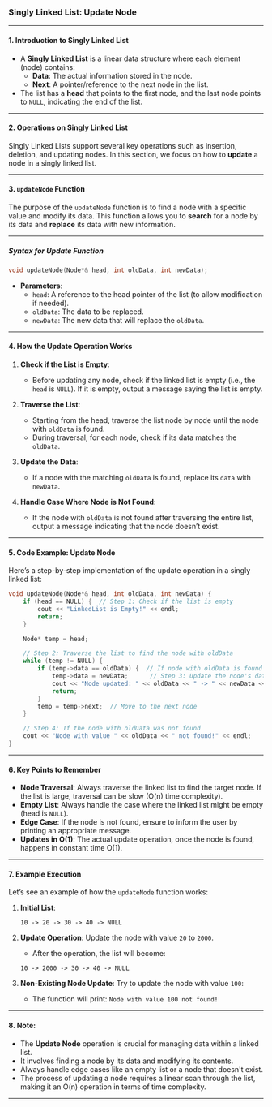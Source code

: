 ### **Singly Linked List: Update Node**

---

#### **1. Introduction to Singly Linked List**
- A **Singly Linked List** is a linear data structure where each element (node) contains:
  - **Data**: The actual information stored in the node.
  - **Next**: A pointer/reference to the next node in the list.
- The list has a **head** that points to the first node, and the last node points to `NULL`, indicating the end of the list.

---

#### **2. Operations on Singly Linked List**
Singly Linked Lists support several key operations such as insertion, deletion, and updating nodes. In this section, we focus on how to **update** a node in a singly linked list.

---

#### **3. `updateNode` Function**
The purpose of the `updateNode` function is to find a node with a specific value and modify its data. This function allows you to **search** for a node by its data and **replace** its data with new information.

---

##### **Syntax for Update Function**
```cpp
void updateNode(Node*& head, int oldData, int newData);
```

- **Parameters**:
  - `head`: A reference to the head pointer of the list (to allow modification if needed).
  - `oldData`: The data to be replaced.
  - `newData`: The new data that will replace the `oldData`.

---

#### **4. How the Update Operation Works**

1. **Check if the List is Empty**:
   - Before updating any node, check if the linked list is empty (i.e., the `head` is `NULL`). If it is empty, output a message saying the list is empty.

2. **Traverse the List**:
   - Starting from the head, traverse the list node by node until the node with `oldData` is found.
   - During traversal, for each node, check if its data matches the `oldData`.

3. **Update the Data**:
   - If a node with the matching `oldData` is found, replace its `data` with `newData`.

4. **Handle Case Where Node is Not Found**:
   - If the node with `oldData` is not found after traversing the entire list, output a message indicating that the node doesn’t exist.

---

#### **5. Code Example: Update Node**
Here’s a step-by-step implementation of the update operation in a singly linked list:

```cpp
void updateNode(Node*& head, int oldData, int newData) {
    if (head == NULL) {  // Step 1: Check if the list is empty
        cout << "LinkedList is Empty!" << endl;
        return;
    }

    Node* temp = head;

    // Step 2: Traverse the list to find the node with oldData
    while (temp != NULL) {
        if (temp->data == oldData) {  // If node with oldData is found
            temp->data = newData;      // Step 3: Update the node's data
            cout << "Node updated: " << oldData << " -> " << newData << endl;
            return;
        }
        temp = temp->next;  // Move to the next node
    }

    // Step 4: If the node with oldData was not found
    cout << "Node with value " << oldData << " not found!" << endl;
}
```

---

#### **6. Key Points to Remember**
- **Node Traversal**: Always traverse the linked list to find the target node. If the list is large, traversal can be slow (O(n) time complexity).
- **Empty List**: Always handle the case where the linked list might be empty (head is `NULL`).
- **Edge Case**: If the node is not found, ensure to inform the user by printing an appropriate message.
- **Updates in O(1)**: The actual update operation, once the node is found, happens in constant time O(1).

---

#### **7. Example Execution**
Let’s see an example of how the `updateNode` function works:

1. **Initial List**:
   ```
   10 -> 20 -> 30 -> 40 -> NULL
   ```

2. **Update Operation**: Update the node with value `20` to `2000`.
   - After the operation, the list will become:
   ```
   10 -> 2000 -> 30 -> 40 -> NULL
   ```

3. **Non-Existing Node Update**: Try to update the node with value `100`:
   - The function will print: `Node with value 100 not found!`

---



#### **8. Note:**
- The **Update Node** operation is crucial for managing data within a linked list.
- It involves finding a node by its data and modifying its contents.
- Always handle edge cases like an empty list or a node that doesn't exist.
- The process of updating a node requires a linear scan through the list, making it an O(n) operation in terms of time complexity.

---
